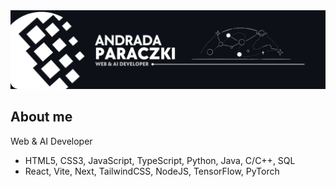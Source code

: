 <img src="https://github.com/Andrada31/Andrada31/blob/main/banner17.png">

## About me

Web & AI Developer

- HTML5, CSS3, JavaScript, TypeScript, Python, Java, C/C++, SQL
- React, Vite, Next, TailwindCSS, NodeJS, TensorFlow, PyTorch
